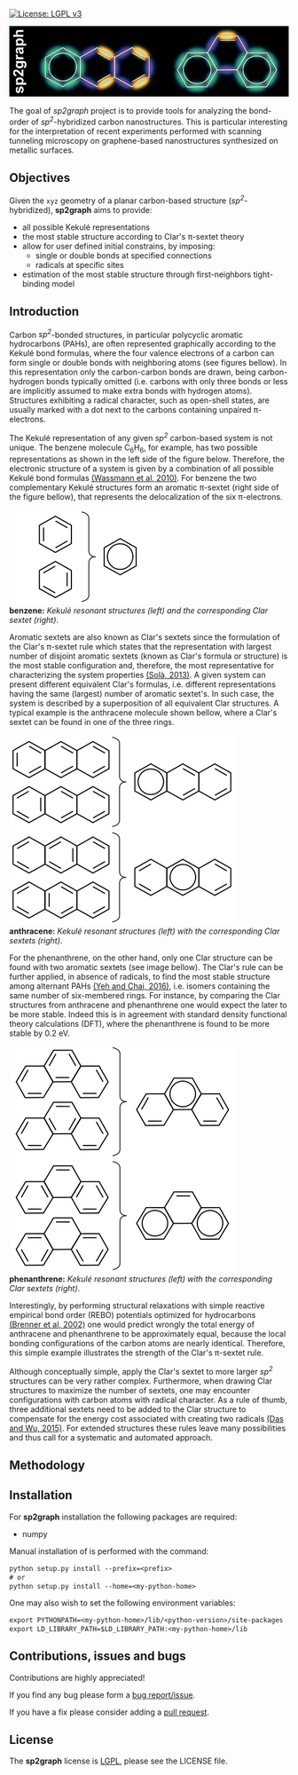 [![License: LGPL v3](https://img.shields.io/badge/License-LGPL%20v3-blue.svg)](https://www.gnu.org/licenses/lgpl-3.0)

![sp2graph logo](/doc/images/sp2graph_logo.png "sp2graph code")

The goal of _sp2graph_ project is to provide tools for analyzing the bond-order of *sp<sup>2</sup>*-hybridized carbon nanostructures. This is particular interesting for the interpretation of recent experiments performed with scanning tunneling microscopy on graphene-based nanostructures synthesized on metallic surfaces.

## Objectives ##
Given the `xyz` geometry of a planar carbon-based structure (*sp<sup>2</sup>*-hybridized), __sp2graph__ aims to provide:

   - all possible Kekulé representations
   - the most stable structure according to Clar's &pi;-sextet theory
   - allow for user defined initial constrains, by imposing:
      - single or double bonds at specified connections
      - radicals at specific sites
   - estimation of the most stable structure through first-neighbors tight-binding model

## Introduction ##

Carbon *sp<sup>2</sup>*-bonded structures, in particular polycyclic aromatic hydrocarbons (PAHs), are often represented graphically according to the Kekulé bond formulas, where the four valence electrons of a carbon can form single or double bonds with neighboring atoms (see figures bellow). In this representation only the carbon-carbon bonds are drawn, being carbon-hydrogen bonds typically omitted (i.e. carbons with only three bonds or less are implicitly assumed to make extra bonds with hydrogen atoms). Structures exhibiting a radical character, such as open-shell states, are usually marked with a dot next to the carbons containing unpaired &pi;-electrons.

The Kekulé representation of any given *sp<sup>2</sup>* carbon-based system is not unique. The benzene molecule C<sub>6</sub>H<sub>6</sub>, for example, has two possible representations as shown in the left side of the figure below. Therefore, the electronic structure of a system is given by a combination of all possible Kekulé bond formulas [(Wassmann et al, 2010)][Wassmann2010]. For benzene the two complementary Kekulé structures form an aromatic &pi;-sextet (right side of the figure bellow), that represents the delocalization of the six &pi;-electrons.

![benzene resonant structures](/doc/images/benzene.png)  
**benzene:** *Kekulé resonant structures (left) and the corresponding Clar sextet (right)*.

Aromatic sextets are also known as Clar's sextets since the formulation of the Clar's &pi;-sextet rule which states that the representation with largest number of disjoint aromatic sextets (known as Clar's formula or structure) is the most stable configuration and, therefore, the most representative for characterizing the system properties [(Solà, 2013)][Sola2013]. A given system can present different equivalent Clar's formulas, i.e. different representations having the same (largest) number of aromatic sextet's. In such case, the system is described by a superposition of all equivalent Clar structures. A typical example is the anthracene molecule shown bellow, where a Clar's sextet can be found in one of the three rings.

![anthracene resonant structures](/doc/images/anthracene.png)  
**anthracene:** *Kekulé resonant structures (left) with the corresponding Clar sextets (right)*.

For the phenanthrene, on the other hand, only one Clar structure can be found with two aromatic sextets (see image bellow). The Clar's rule can be further applied, in absence of radicals, to find the most stable structure among alternant PAHs [(Yeh and Chai, 2016)][Yeh2016], i.e. isomers containing the same number of six-membered rings. For instance, by comparing the Clar structures from anthracene and phenanthrene one would expect the later to be more stable. Indeed this is in agreement with standard density functional theory calculations (DFT), where the phenanthrene is found to be more stable by 0.2 eV.

![phenanthrene resonant structures](/doc/images/phenanthrene.png)  
**phenanthrene:** *Kekulé resonant structures (left) with the corresponding Clar sextets (right)*.

Interestingly, by performing structural relaxations with simple reactive empirical bond order (REBO) potentials optimized for hydrocarbons [(Brenner et al, 2002)][Brenner2002] one would predict wrongly the total energy of anthracene and phenanthrene to be approximately equal, because the local bonding configurations of the carbon atoms are nearly identical. Therefore, this simple example illustrates the strength of the Clar's &pi;-sextet rule.

Although conceptually simple, apply the Clar's sextet to more larger *sp<sup>2</sup>* structures can be very rather complex. Furthermore, when drawing Clar structures to maximize the number of sextets, one may encounter configurations with carbon atoms with radical character. As a rule of thumb, three additional sextets need to be added to the Clar structure to compensate for the energy cost associated with creating two radicals [(Das and Wu, 2015)][Das2015]. For extended structures these rules leave many possibilities and thus call for a systematic and automated approach.

## Methodology ##


## Installation ##
For __sp2graph__ installation the following packages are required:

   - numpy

Manual installation of  is performed with the command:

    python setup.py install --prefix=<prefix>
    # or
    python setup.py install --home=<my-python-home>

One may also wish to set the following environment variables:

    export PYTHONPATH=<my-python-home>/lib/<python-version>/site-packages
    export LD_LIBRARY_PATH=$LD_LIBRARY_PATH:<my-python-home>/lib

## Contributions, issues and bugs ##
Contributions are highly appreciated!

If you find any bug please form a [bug report/issue][issues].

If you have a fix please consider adding a [pull request][pulls].

## License ##
The __sp2graph__ license is [LGPL][lgpl], please see the LICENSE file.

<!---
Links to external and internal sites.
-->
[lgpl]: http://www.gnu.org/licenses/lgpl.html
[issues]: https://github.com/dipc-cc/sp2graph/issues
[pulls]: https://github.com/dipc-cc/sp2graph/pulls
[Wassmann2010]: https://doi.org/10.1021/ja909234y
[Sola2013]: https://doi.org/10.3389/fchem.2013.00022
[Yeh2016]: https://doi.org/10.1038/srep30562
[Brenner2002]: https://doi.org/10.1088/0953-8984/14/4/312
[Das2015]: https://doi.org/10.1002/9783527689545.ch1
